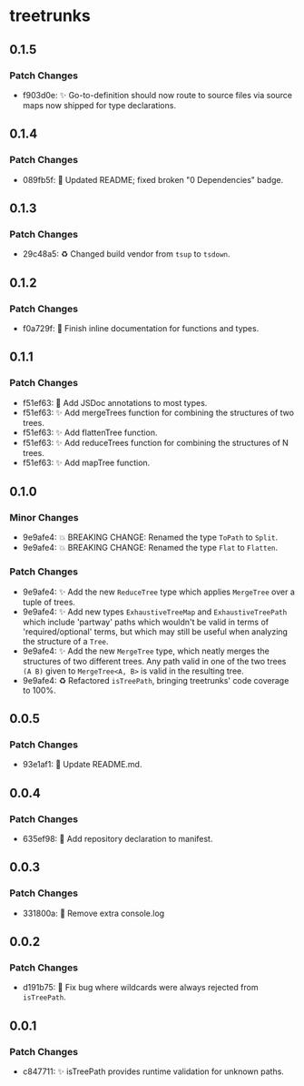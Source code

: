 # treetrunks

## 0.1.5

### Patch Changes

- f903d0e: ✨ Go-to-definition should now route to source files via source maps now shipped for type declarations.

## 0.1.4

### Patch Changes

- 089fb5f: 📝 Updated README; fixed broken "0 Dependencies" badge.

## 0.1.3

### Patch Changes

- 29c48a5: ♻️ Changed build vendor from `tsup` to `tsdown`.

## 0.1.2

### Patch Changes

- f0a729f: 📝 Finish inline documentation for functions and types.

## 0.1.1

### Patch Changes

- f51ef63: 📝 Add JSDoc annotations to most types.
- f51ef63: ✨ Add mergeTrees function for combining the structures of two trees.
- f51ef63: ✨ Add flattenTree function.
- f51ef63: ✨ Add reduceTrees function for combining the structures of N trees.
- f51ef63: ✨ Add mapTree function.

## 0.1.0

### Minor Changes

- 9e9afe4: 💥 BREAKING CHANGE: Renamed the type `ToPath` to `Split`.
- 9e9afe4: 💥 BREAKING CHANGE: Renamed the type `Flat` to `Flatten`.

### Patch Changes

- 9e9afe4: ✨ Add the new `ReduceTree` type which applies `MergeTree` over a tuple of trees.
- 9e9afe4: ✨ Add new types `ExhaustiveTreeMap` and `ExhaustiveTreePath` which include 'partway' paths which wouldn't be valid in terms of 'required/optional' terms, but which may still be useful when analyzing the structure of a `Tree`.
- 9e9afe4: ✨ Add the new `MergeTree` type, which neatly merges the structures of two different trees. Any path valid in one of the two trees `(A B)` given to `MergeTree<A, B>` is valid in the resulting tree.
- 9e9afe4: ♻️ Refactored `isTreePath`, bringing treetrunks' code coverage to 100%.

## 0.0.5

### Patch Changes

- 93e1af1: 📝 Update README.md.

## 0.0.4

### Patch Changes

- 635ef98: 🔧 Add repository declaration to manifest.

## 0.0.3

### Patch Changes

- 331800a: 🧹 Remove extra console.log

## 0.0.2

### Patch Changes

- d191b75: 🐛 Fix bug where wildcards were always rejected from `isTreePath`.

## 0.0.1

### Patch Changes

- c847711: ✨ isTreePath provides runtime validation for unknown paths.
